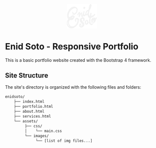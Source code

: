 <p align="center">
  <a href="https://github.com/enma1009/enidsoto.github.io">
    <img src="assets/images/enidsoto_logo_light.png" alt="Bootstrap logo" width="100">
  </a>
</p>

# Enid Soto - Responsive Portfolio
This is a basic portfolio website created with the Bootstrap 4 framework.

## Site Structure
The site's directory is organized with the following files and folders:

```text
enidsoto/
    ├── index.html
    ├── portfolio.html
    ├── about.html
    ├── services.html
    └── assets/
         ├── css/
         │    └── main.css
         └── images/
              └── [list of img files...]
```
